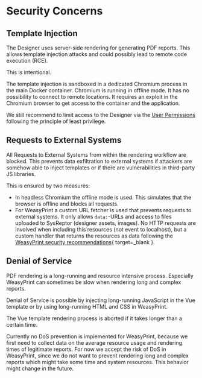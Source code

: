 # Security Concerns

## Template Injection
The Designer uses server-side rendering for generating PDF reports. 
This allows template injection attacks and could possibly lead to remote code execution (RCE).

This is intentional.

The template injection is sandboxed in a dedicated Chromium process in the main Docker container. 
Chromium is running in offline mode. It has no possibility to connect to remote locations. 
It requires an exploit in the Chromium browser to get access to the container and the application.

We still recommend to limit access to the Designer via the [User Permissions](/user-permissions) following the principle of least privilege. 

## Requests to External Systems
All Requests to External Systems from within the rendering workflow are blocked.
This prevents data exfiltration to external systems if attackers are somehow able to inject templates or if there are vulnerabilities in third-party JS libraries.

This is ensured by two measures:

* In headless Chromium the offline mode is used. This simulates that the browser is offline and blocks all requests.
* For WeasyPrint a custom URL fetcher is used that prevents requests to external systems. 
  It only allows `data:`-URLs and access to files uploaded to SysReptor (designer assets, images).
  No HTTP requests are involved when including this resources (not event to localhost), 
  but a custom handler that returns the resources as data following the [WeasyPrint security recommendations](https://doc.courtbouillon.org/weasyprint/stable/first_steps.html#security){ target=_blank }.


## Denial of Service
PDF rendering is a long-running and resource intensive process.
Especially WeasyPrint can sometimes be slow when rendering long and complex reports. 

Denial of Service is possible by injecting long-running JavaScript in the Vue template or by using long-running HTML and CSS in WeasyPrint.

The Vue template rendering process is aborted if it takes longer than a certain time.

Currently no DoS prevention is implemented for WeasyPrint, 
because we first need to collect data on the average resource usage and rendering times of legitimate reports.
For now we accept the risk of DoS in WeasyPrint, since we do not want to prevent rendering long and complex reports which might take some time and system resources.
This behavior might change in the future.
